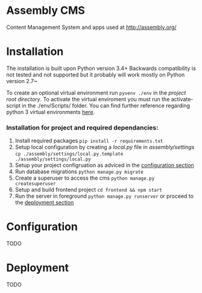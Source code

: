 # Assembly CMS
Content Management System and apps used at http://assembly.org/

# Installation
The installation is built upon Python version 3.4+
Backwards compatibility is not tested and not supported but it probably will work mostly on Python version 2.7~

To create an optional virtual environment run `pyvenv ./env` in the *project root directory*. To activate the virtual enviroment you must run the activate-script in the ./env/Scripts/ folder. You can find further reference regarding python 3 virtual environments [here](https://docs.python.org/3/library/venv.html).

### Installation for project and required dependancies:
1. Install required packages `pip install -r requirements.txt`
2. Setup local configuration by creating a *local.py* file in *assembly/settings* `cp ./assembly/settings/local.py.template ./assembly/settings/local.py`
3. Setup your project configruation as adviced in the [configuration section](#configuration)
4. Run database migrations `python manage.py migrate`
5. Create a superuser to access the cms `python manage.py createsuperuser`
6. Setup and build frontend project `cd frontend && npm start`
6. Run the server in foreground `python manage.py runserver` or proceed to the [deployment section](#deployment)

# <a name="configuration"></a> Configuration
TODO

# <a name="deployment"></a> Deployment
TODO
